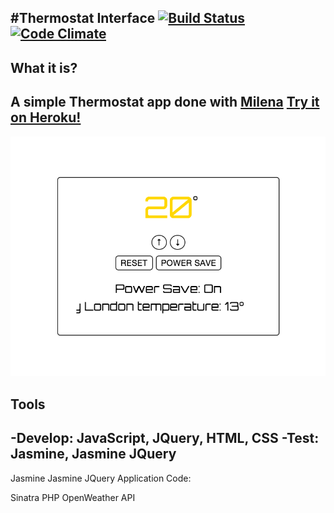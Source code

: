 #Thermostat Interface
[![Build Status](https://travis-ci.org/armi1189/Thermostat_Interface.svg?branch=master)](https://travis-ci.org/armi1189/Thermostat_Interface) [![Code Climate](https://codeclimate.com/github/armi1189/Thermostat_Interface/badges/gpa.svg)](https://codeclimate.com/github/armi1189/Thermostat_Interface)
-----
What it is?
-----
A simple Thermostat app done with [Milena](https://github.com/M1lena)
[Try it on Heroku!](https://peaceful-eyrie-4523.herokuapp.com/)
-----
![Thermostat](https://github.com/armi1189/Thermostat_Interface/blob/master/public/img/thermostat1.jpg)
  
Tools
-----
-Develop: JavaScript, JQuery, HTML, CSS
-Test: Jasmine, Jasmine JQuery
- 
Jasmine
Jasmine JQuery
Application Code:


Sinatra
PHP
OpenWeather API
